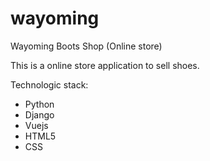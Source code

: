 # wayoming
Wayoming Boots Shop (Online store)

This is a online store application to sell shoes.

Technologic stack:
- Python
- Django
- Vuejs
- HTML5
- CSS
